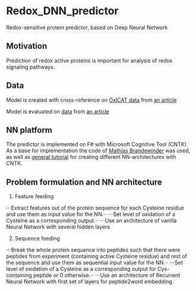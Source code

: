 # Redox_DNN_predictor
Redox-sensitive protein predictor, based on Deep Neural Network

## Motivation
Prediction of redox active proteins is important for analysis of redox signaling pathways.

## Data
Model is created with cross-reference on [OxICAT data](https://panoramaweb.org/project/Panorama%20Public/2018/Warscheid%20Lab%20-%20yeast_oxICAT/begin.view?) from [an article](https://www.nature.com/articles/s41467-017-02694-8)

Model is evaluated on [data](https://biocomputer.bio.cuhk.edu.hk/RSCP/) from [an article](https://bmcbioinformatics.biomedcentral.com/articles/10.1186/s12859-016-1185-4)

## NN platform
The predictor is implemented on F# with Microsoft Cognitive Tool (CNTK). As a base for implementation the code of [Mathias Brandewinder](https://github.com/mathias-brandewinder/CNTK.FSharp) was used, as well as [general tutorial](https://courses.edx.org/courses/course-v1:Microsoft+DAT236x+1T2019a/course/) for creating different NN-architectures with CNTK.

## Problem formulation and NN architecture
1. Feature feeding

⋅⋅⋅Extract features out of the protein sequence for each Cysteine residue and use them as input value for the NN.⋅⋅
⋅⋅⋅Set level of oxidation of a Cysteine as a corresponding output.⋅⋅
⋅⋅⋅Use an architecture of vanilla Neural Network with several hidden layers

2. Sequence feeding

⋅⋅⋅Break the whole protein sequence into peptides such that there were peptides from experiment (containing active Cysteine residue) and rest of the sequence and use them as sequential input value for the NN.⋅⋅
⋅⋅⋅Set level of oxidation of a Cysteine as a corresponding output for Cys-containing peptide or 0 otherwise.⋅⋅
⋅⋅⋅Use an architecture of Recurrent Neural Network with first set of layers for peptide2word embedding.


